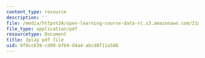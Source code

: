 ```yaml
---
content_type: resource
description: ''
file: /media/https%3A/open-learning-course-data-rc.s3.amazonaws.com/21g-101-chinese-i-regular-fall-2014/9f0cc639cd99bfb9d4a4abcd0f11a588_uskl5IFNM64.pdf
file_type: application/pdf
resourcetype: Document
title: 3play pdf file
uid: 9f0cc639-cd99-bfb9-d4a4-abcd0f11a588
---
```

